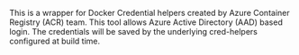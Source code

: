 This is a wrapper for Docker Credential helpers created by Azure Container Registry (ACR) team. This tool allows Azure Active Directory (AAD) based login. The credentials will be saved by the underlying cred-helpers configured at build time.
